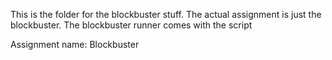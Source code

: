 This is the folder for the blockbuster stuff. 
The actual assignment is just the blockbuster. The blockbuster runner comes with the script

Assignment name: Blockbuster
